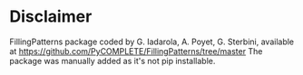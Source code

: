 # Disclaimer

FillingPatterns package coded by G. Iadarola, A. Poyet, G. Sterbini, available at https://github.com/PyCOMPLETE/FillingPatterns/tree/master
The package was manually added as it's not pip installable.
